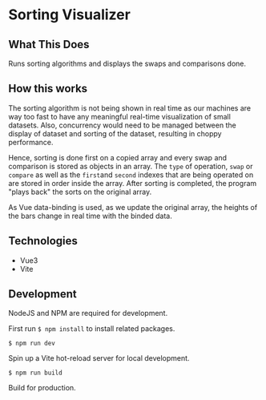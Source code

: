 # Sorting Visualizer

## What This Does
Runs sorting algorithms and displays the swaps and comparisons done.
## How this works
The sorting algorithm is not being shown in real time as our machines are way too fast to have any meaningful real-time visualization of small datasets. Also, concurrency would need to be managed between the display of dataset and sorting of the dataset, resulting in choppy performance.

Hence, sorting is done first on a copied array and every swap and comparison is stored as objects in an array. The `type` of operation, `swap` or `compare` as well as the `first`and `second` indexes that are being operated on are stored in order inside the array. After sorting is completed, the program "plays back" the sorts on the original array.

As Vue data-binding is used, as we update the original array, the heights of the bars change in real time with the binded data.
## Technologies
- Vue3
- Vite
## Development
NodeJS and NPM are required for development.

First run  `$ npm install` to install related packages. 

`$ npm run dev`

Spin up a Vite hot-reload server for local development.

`$ npm run build`

Build for production.
